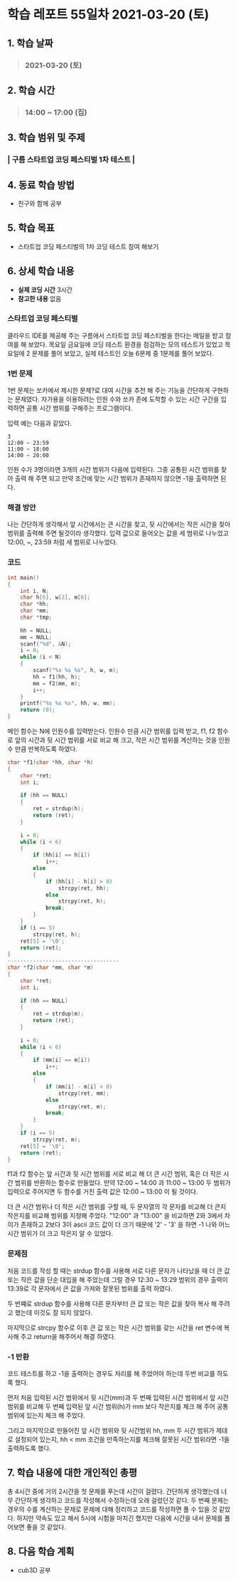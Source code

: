 # 학습 레포트 55일차 2021-03-20 (토)

## 1. 학습 날짜
> ### 2021-03-20 (토)

## 2. 학습 시간
> ### 14:00 ~ 17:00 (집)

## 3. 학습 범위 및 주제
### | 구름 스타트업 코딩 페스티벌 1차 테스트 |

## 4. 동료 학습 방법
- 친구와 함께 공부

## 5. 학습 목표
- 스타트업 코딩 페스티벌의 1차 코딩 테스트 참여 해보기

## 6. 상세 학습 내용
- **실제 코딩 시간** 3시간
- **참고한 내용** 없음

### 스타트업 코딩 페스티벌
클라우드 IDE를 제공해 주는 구름에서 스타트업 코딩 페스티벌을 한다는 메일을 받고 참여를 해 보았다. 목요일 금요일에 코딩 테스트 환경을 점검하는 모의 테스트가 있었고 목요일에 2 문제를 풀어 보았고, 실제 테스트인 오늘 6문제 중 1문제를 풀어 보았다.

### 1번 문제
1번 문제는 쏘카에서 제시한 문제?로 대여 시간을 추천 해 주는 기능을 간단하게 구현하는 문제였다. 자가용을 이용하려는 인원 수와 쏘카 존에 도착할 수 있는 시간 구간을 입력하면 공통 시간 범위를 구해주는 프로그램이다.

입력 예는 다음과 같았다.
```
3
12:00 ~ 23:59
11:00 ~ 18:00
14:00 ~ 20:00
```
인원 수가 3명이라면 3개의 시간 범위가 다음에 입력된다. 그중 공통된 시간 범위를 찾아 출력 해 주면 되고 만약 조건에 맞는 시간 범위가 존재하지 않으면 -1을 출력하면 된다.

### 해결 방안
나는 간단하게 생각해서 앞 시간에서는 큰 시간을 찾고, 뒷 시간에서는 작은 시간을 찾아 범위를 출력해 주면 될것이라 생각했다. 입력 값으로 들어오는 값을 세 범위로 나누었고 12:00, ~, 23:59 처럼 세 범위로 나누었다.

### 코드
```c
int main()
{
    int i, N;
    char h[6], w[2], m[6];
    char *hh;
    char *mm;
    char *tmp;
    
    hh = NULL;
    mm = NULL;
    scanf("%d", &N);
    i = 0;
    while (i < N)
    {
        scanf("%s %s %s", h, w, m);
        hh = f1(hh, h);
        mm = f2(mm, m);
        i++;
    }
    printf("%s %s %s", hh, w, mm);
    return (0);
}
```
메인 함수는 N에 인원수를 입력받는다. 인원수 만큼 시간 범위를 입력 받고, f1, f2 함수로 앞의 시간과 뒷 시간 범위를 서로 비교 해 크고, 작은 시간 범위를 계산하는 것을 인원수 만큼 반복하도록 하였다.

```c
char *f1(char *hh, char *h)
{
    char *ret;
    int i;
    
    if (hh == NULL)
    {
        ret = strdup(h);
        return (ret);
    }
    
    i = 0;
    while (i < 6)
    {
        if (hh[i] == h[i])
            i++;
        else
        {
            if (hh[i] - h[i] > 0)
                strcpy(ret, hh);
            else
                strcpy(ret, h);
            break;
        }
    }
    if (i == 5)
        strcpy(ret, h);
    ret[5] = '\0';
    return (ret);
}
-----------------------------------
char *f2(char *mm, char *m)
{
    char *ret;
    int i;
    
    if (hh == NULL)
    {
        ret = strdup(m);
        return (ret);
    }
    
    i = 0;
    while (i < 6)
    {
        if (mm[i] == m[i])
            i++;
        else
        {
            if (mm[i] - m[i] < 0)
                strcpy(ret, mm);
            else
                strcpy(ret, m);
            break;
        }
    }
    if (i == 5)
        strcpy(ret, m);
    ret[5] = '\0';
    return (ret);
}
```
f1과 f2 함수는 앞 시간과 뒷 시간 범위를 서로 비교 해 더 큰 시간 범위, 혹은 더 작은 시간 범위를 반환하는 함수로 만들었다.
만약 12:00 ~ 14:00 과 11:00 ~ 13:00 두 범위가 입력으로 주어지면 두 함수를 거친 출력 값은 12:00 ~ 13:00 이 될 것이다.

더 큰 시간 범위나 더 작은 시간 범위를 구할 때, 두 문자열의 각 문자를 비교해 더 큰지 작은지를 비교해 범위를 지정해 주었다. "12:00" 과 "13:00" 을 비교하면 2와 3에서 차이가 존재하고 2보다 3이 ascii 코드 값이 더 크기 때문에 '2' - '3' 을 하면 -1 나와 어느 시간 범위가 더 크고 작은지 알 수 있었다.

### 문제점
처음 코드를 작성 할 때는 strdup 함수를 사용해 서로 다른 문자가 나타났을 때 더 큰 값 또는 작은 값을 단순 대입을 해 주었는데 그럴 경우 12:30 ~ 13:29 범위의 경우 출력이 13:39로 각 문자에서 큰 값을 가져와 잘못된 범위를 출력 하였다.

두 번쨰로 strdup 함수를 사용해 다른 문자부터 큰 값 또는 작은 값을 찾아 복사 해 주려고 했는데 이것도 잘 되지 않았다.

마지막으로 strcpy 함수로 이후 큰 값 또는 작은 시간 범위를 갖는 시간을 ret 변수에 복사해 주고 return을 해주어서 해결 하였다.

### -1 반환
코드 테스트를 하고 -1을 출력하는 경우도 처리를 해 주었어야 하는데 두번 비교를 하도록 했다.

먼저 처음 입력된 시간 범위에서 뒷 시간(mm)과 두 번째 입력된 시간 범위에서 앞 시간 범위를 비교해 두 번째 입력된 앞 시간 범위(h)가 mm 보다 작은지를 체크 해 주어 공통 범위에 있는지 체크 해 주었다.

그리고 마지막으로 만들어진 앞 시간 범위와 뒷 시간범위 hh, mm 두 시간 범위가 제대로 설정되어 있는지, hh < mm 조건을 만족하는지를 체크해 잘못된 시간 범위라면 -1을 출력하도록 했다.

## 7. 학습 내용에 대한 개인적인 총평
총 4시간 중에 거의 2시간을 첫 문제를 푸는데 시간이 걸렸다. 간단하게 생각했는데 너무 간단하게 생각하고 코드를 작성해서 수정하는데 오래 걸렸던것 같다. 두 번째 문제는 경우의 수를 계산하는 문제로 문제에 대해 정리하고 코드를 작성하면 풀 수 있을 것 같았다. 하지만 약속도 있고 해서 5시에 시험을 마치긴 했지만 다음에 시간을 내서 문제를 풀어보면 좋을 것 같았다.

## 8. 다음 학습 계획
- cub3D 공부